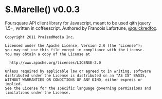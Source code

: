 $.Marelle() v0.0.3
================

Foursquare API client library for Javascript, meant to be used qith jquery 1.5+, written in coffeescript.
Authored by Francois Lafortune, [@quickredfox][twitter].

	Copyright 2011 PraizedMedia Inc. 

	Licensed under the Apache License, Version 2.0 (the "License");
	you may not use this file except in compliance with the License.
	You may obtain a copy of the License at

	  http://www.apache.org/licenses/LICENSE-2.0

	Unless required by applicable law or agreed to in writing, software
	distributed under the License is distributed on an "AS IS" BASIS,
	WITHOUT WARRANTIES OR CONDITIONS OF ANY KIND, either express or implied.
	See the License for the specific language governing permissions and
	limitations under the License.

[twitter]: http://twitter.com/quickredfox